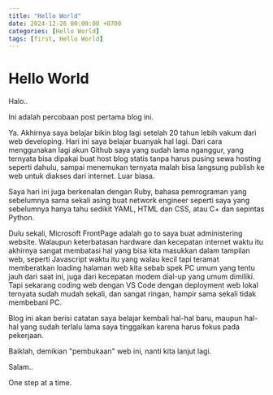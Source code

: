 ```yaml
---
title: "Hello World"
date: 2024-12-26 00:00:00 +0700
categories: [Hello World]
tags: [first, Hello World]
---
```


# Hello World

Halo..

Ini adalah percobaan post pertama blog ini.

Ya. Akhirnya saya belajar bikin blog lagi setelah 20 tahun lebih vakum dari web developing.
Hari ini saya belajar buanyak hal lagi. Dari cara menggunakan lagi akun Github saya yang sudah lama nganggur, yang ternyata bisa dipakai buat host blog statis tanpa harus pusing sewa hosting seperti dahulu, sampai menemukan ternyata malah bisa langsung publish ke web untuk diakses dari internet. Luar biasa.

Saya hari ini juga berkenalan dengan Ruby, bahasa pemrograman yang sebelumnya sama sekali asing buat network engineer seperti saya yang sebelumnya hanya tahu sedikit YAML, HTML dan CSS, atau C+ dan sepintas Python.

Dulu sekali, Microsoft FrontPage adalah go to saya buat administering website. Walaupun keterbatasan hardware dan kecepatan internet waktu itu akhirnya sangat membatasi hal yang bisa kita masukkan dalam tampilan web, seperti Javascript waktu itu yang walau kecil tapi teramat memberatkan loading halaman web kita sebab spek PC umum yang tentu jauh dari saat ini, juga dari kecepatan modem dial-up yang umum dimiliki. Tapi sekarang coding web dengan VS Code dengan deployment web lokal ternyata sudah mudah sekali, dan sangat ringan, hampir sama sekali tidak membebani PC. 

Blog ini akan berisi catatan saya belajar kembali hal-hal baru, maupun hal-hal yang sudah terlalu lama saya tinggalkan karena harus fokus pada pekerjaan. 

Baiklah, demikian "pembukaan" web ini, nanti kita lanjut lagi. 

Salam..



One step at a time. 
